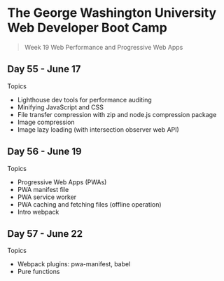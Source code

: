 # **The George Washington University Web Developer Boot Camp**
> Week 19 Web Performance and Progressive Web Apps

## **Day 55 - June 17**
Topics
- Lighthouse dev tools for performance auditing
- Minifying JavaScript and CSS
- File transfer compression with zip and node.js compression package
- Image compression
- Image lazy loading (with intersection observer web API)

## **Day 56 - June 19**
Topics
- Progressive Web Apps (PWAs)
- PWA manifest file
- PWA service worker
- PWA caching and fetching files (offline operation)
- Intro webpack

## **Day 57 - June 22**
Topics
- Webpack plugins: pwa-manifest, babel
- Pure functions  